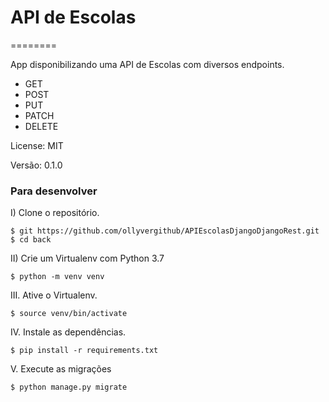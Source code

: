 # API de Escolas

========

App disponibilizando uma API de Escolas com diversos endpoints.

- GET
- POST
- PUT
- PATCH
- DELETE

License: MIT

Versão: 0.1.0

### Para desenvolver

I) Clone o repositório.

```console
$ git https://github.com/ollyvergithub/APIEscolasDjangoDjangoRest.git
$ cd back
```
II)  Crie um Virtualenv com Python 3.7
```console
$ python -m venv venv
```

III.  Ative o Virtualenv.
```console
$ source venv/bin/activate
```

IV.  Instale as dependências.
```console
$ pip install -r requirements.txt
```

V.  Execute as migrações
```console
$ python manage.py migrate
```

